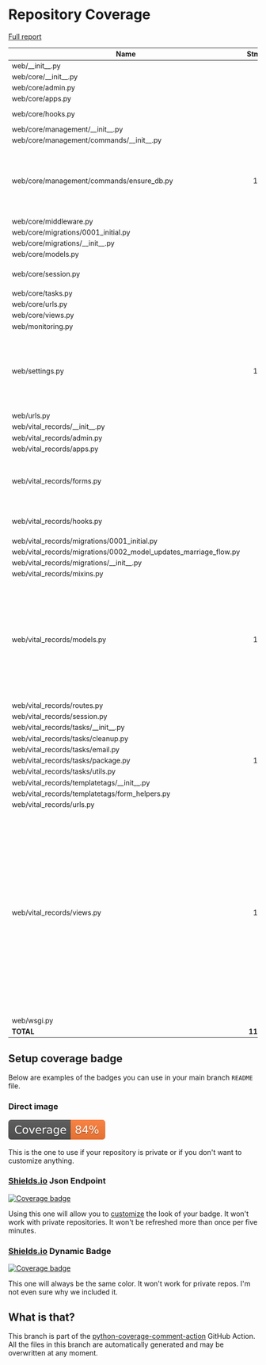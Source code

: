 # Repository Coverage

[Full report](https://htmlpreview.github.io/?https://github.com/Office-of-Digital-Services/cdt-ods-disaster-recovery/blob/python-coverage-comment-action-data/htmlcov/index.html)

| Name                                                                  |    Stmts |     Miss |   Branch |   BrPart |   Cover |   Missing |
|---------------------------------------------------------------------- | -------: | -------: | -------: | -------: | ------: | --------: |
| web/\_\_init\_\_.py                                                   |        5 |        2 |        0 |        0 |     60% |       5-7 |
| web/core/\_\_init\_\_.py                                              |        0 |        0 |        0 |        0 |    100% |           |
| web/core/admin.py                                                     |       24 |       13 |        2 |        0 |     42% |     21-39 |
| web/core/apps.py                                                      |        5 |        0 |        0 |        0 |    100% |           |
| web/core/hooks.py                                                     |       11 |        4 |        0 |        0 |     64% |9-10, 14-15 |
| web/core/management/\_\_init\_\_.py                                   |        0 |        0 |        0 |        0 |    100% |           |
| web/core/management/commands/\_\_init\_\_.py                          |        0 |        0 |        0 |        0 |    100% |           |
| web/core/management/commands/ensure\_db.py                            |      183 |        4 |       42 |        4 |     96% |73, 87-89, 99, 103->exit, 230->232, 306->310 |
| web/core/middleware.py                                                |        9 |        1 |        2 |        1 |     82% |        19 |
| web/core/migrations/0001\_initial.py                                  |        7 |        0 |        0 |        0 |    100% |           |
| web/core/migrations/\_\_init\_\_.py                                   |        0 |        0 |        0 |        0 |    100% |           |
| web/core/models.py                                                    |        8 |        0 |        0 |        0 |    100% |           |
| web/core/session.py                                                   |       25 |        5 |        4 |        2 |     76% |13-19, 25-26, 33 |
| web/core/tasks.py                                                     |       15 |        2 |        0 |        0 |     87% |    60, 64 |
| web/core/urls.py                                                      |        5 |        0 |        0 |        0 |    100% |           |
| web/core/views.py                                                     |        9 |        0 |        2 |        0 |    100% |           |
| web/monitoring.py                                                     |       12 |        0 |        4 |        0 |    100% |           |
| web/settings.py                                                       |      108 |        6 |       14 |        7 |     89% |52, 54, 56, 127->131, 139->142, 151, 267-268 |
| web/urls.py                                                           |       16 |        7 |        2 |        1 |     56% |     31-39 |
| web/vital\_records/\_\_init\_\_.py                                    |        0 |        0 |        0 |        0 |    100% |           |
| web/vital\_records/admin.py                                           |        6 |        0 |        0 |        0 |    100% |           |
| web/vital\_records/apps.py                                            |        5 |        0 |        0 |        0 |    100% |           |
| web/vital\_records/forms.py                                           |       85 |       22 |        6 |        0 |     69% |116-123, 126-136, 139-147 |
| web/vital\_records/hooks.py                                           |       16 |        6 |        0 |        0 |     62% |10-11, 15-16, 20-21 |
| web/vital\_records/migrations/0001\_initial.py                        |        7 |        0 |        0 |        0 |    100% |           |
| web/vital\_records/migrations/0002\_model\_updates\_marriage\_flow.py |        4 |        0 |        0 |        0 |    100% |           |
| web/vital\_records/migrations/\_\_init\_\_.py                         |        0 |        0 |        0 |        0 |    100% |           |
| web/vital\_records/mixins.py                                          |        9 |        0 |        2 |        0 |    100% |           |
| web/vital\_records/models.py                                          |      107 |       14 |        4 |        0 |     87% |241-242, 246, 250, 254, 258, 262, 266, 270-271, 275, 279, 283, 287 |
| web/vital\_records/routes.py                                          |       17 |        0 |        0 |        0 |    100% |           |
| web/vital\_records/session.py                                         |       26 |        0 |        6 |        0 |    100% |           |
| web/vital\_records/tasks/\_\_init\_\_.py                              |        0 |        0 |        0 |        0 |    100% |           |
| web/vital\_records/tasks/cleanup.py                                   |       69 |        0 |       18 |        0 |    100% |           |
| web/vital\_records/tasks/email.py                                     |       30 |        0 |        0 |        0 |    100% |           |
| web/vital\_records/tasks/package.py                                   |      110 |        0 |        2 |        0 |    100% |           |
| web/vital\_records/tasks/utils.py                                     |        7 |        0 |        0 |        0 |    100% |           |
| web/vital\_records/templatetags/\_\_init\_\_.py                       |        0 |        0 |        0 |        0 |    100% |           |
| web/vital\_records/templatetags/form\_helpers.py                      |       10 |       10 |        2 |        0 |      0% |      1-13 |
| web/vital\_records/urls.py                                            |        4 |        0 |        0 |        0 |    100% |           |
| web/vital\_records/views.py                                           |      143 |       60 |        6 |        0 |     56% |71-76, 86-91, 94-102, 112-117, 128-133, 143-148, 151-162, 172-177, 180-187, 197-206, 209-216, 219-221, 230-241 |
| web/wsgi.py                                                           |        6 |        6 |        0 |        0 |      0% |      8-16 |
|                                                             **TOTAL** | **1103** |  **162** |  **118** |   **15** | **84%** |           |


## Setup coverage badge

Below are examples of the badges you can use in your main branch `README` file.

### Direct image

[![Coverage badge](https://raw.githubusercontent.com/Office-of-Digital-Services/cdt-ods-disaster-recovery/python-coverage-comment-action-data/badge.svg)](https://htmlpreview.github.io/?https://github.com/Office-of-Digital-Services/cdt-ods-disaster-recovery/blob/python-coverage-comment-action-data/htmlcov/index.html)

This is the one to use if your repository is private or if you don't want to customize anything.

### [Shields.io](https://shields.io) Json Endpoint

[![Coverage badge](https://img.shields.io/endpoint?url=https://raw.githubusercontent.com/Office-of-Digital-Services/cdt-ods-disaster-recovery/python-coverage-comment-action-data/endpoint.json)](https://htmlpreview.github.io/?https://github.com/Office-of-Digital-Services/cdt-ods-disaster-recovery/blob/python-coverage-comment-action-data/htmlcov/index.html)

Using this one will allow you to [customize](https://shields.io/endpoint) the look of your badge.
It won't work with private repositories. It won't be refreshed more than once per five minutes.

### [Shields.io](https://shields.io) Dynamic Badge

[![Coverage badge](https://img.shields.io/badge/dynamic/json?color=brightgreen&label=coverage&query=%24.message&url=https%3A%2F%2Fraw.githubusercontent.com%2FOffice-of-Digital-Services%2Fcdt-ods-disaster-recovery%2Fpython-coverage-comment-action-data%2Fendpoint.json)](https://htmlpreview.github.io/?https://github.com/Office-of-Digital-Services/cdt-ods-disaster-recovery/blob/python-coverage-comment-action-data/htmlcov/index.html)

This one will always be the same color. It won't work for private repos. I'm not even sure why we included it.

## What is that?

This branch is part of the
[python-coverage-comment-action](https://github.com/marketplace/actions/python-coverage-comment)
GitHub Action. All the files in this branch are automatically generated and may be
overwritten at any moment.
